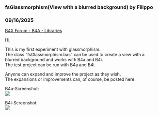 ### fsGlassmorphism(View with a blurred background) by Filippo
### 09/16/2025
[B4X Forum - B4A - Libraries](https://www.b4x.com/android/forum/threads/168659/)

Hi,  
  
This is my first experiment with glassmorphism.  
The class “fsGlassmorphism.bas” can be used to create a view with a blurred background and works with B4a and B4i.  
The test project can be run with B4a and B4i.  
  
Anyone can expand and improve the project as they wish.  
The expansions or improvements can, of course, be posted here.  
  
B4a-Screenshot:  
![](https://www.b4x.com/android/forum/attachments/166912)  
  
B4i-Screenshot:  
![](https://www.b4x.com/android/forum/attachments/166913)